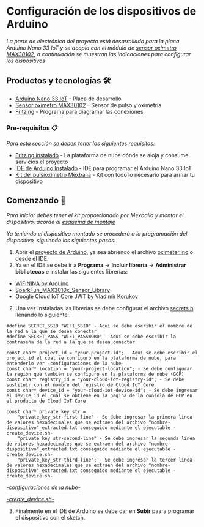 # Configuración de los dispositivos de Arduino

_La parte de electrónica del proyecto está desarrollada para la placa Arduino Nano 33 IoT y se acopla con el módulo de [sensor oxímetro MAX30102](https://uelectronics.com/producto/max30102-sensor-pulso-concentracion-oxigeno/), a continuación se muestran las indicaciones para configurar los dispositivos_

## Productos y tecnologías 🛠️

* [Arduino Nano 33 IoT](https://store.arduino.cc/usa/nano-33-iot) - Placa de desarrollo
* [Sensor oxímetro MAX30102](https://uelectronics.com/producto/max30102-sensor-pulso-concentracion-oxigeno/) - Sensor de pulso y oximetría
* [Fritzing](https://fritzing.org/download/) - Programa para diagramar las conexiones

### Pre-requisitos 📋

_Para esta sección se deben tener los siguientes requisitos:_
* [Fritzing instalado](https://console.cloud.google.com/) - La plataforma de nube dónde se aloja y consume servicios el proyecto
* [IDE de Arduino Instalado](https://www.arduino.cc/en/software) - IDE para programar el Arduino Nano 33 IoT
* [Kit del pulsioxímetro Mexbalia](https://mexbalia.com/oximeter/) - Kit con todo lo necesario para armar tu dispositivo

## Comenzando 🚀

_Para iniciar debes tener el kit proporcionado por Mexbalia y montar el dispositivo, acorde al [esquema de montaje](https://github.com/paul-cruz/OXIMETER/blob/master/ino-project/oximeter_diagram.fzz)_

_Ya teniendo el dispositivo montado se procederá a la programación del dispositivo, siguiendo los siguientes pasos:_

1. Abrir el [proyecto de Arduino](https://github.com/paul-cruz/OXIMETER/tree/master/ino-project/oximeter), ya sea abriendo el archivo [oximeter.ino](https://github.com/paul-cruz/OXIMETER/blob/master/ino-project/oximeter/oximeter.ino) o desde el IDE.
2. Ya en el IDE se debe ir a **Programa** -> **Incluir librería** -> **Administrar bibliotecas** e instalar las siguientes librerías:

* [WiFiNINA by Arduino](https://www.arduino.cc/en/Reference/WiFiNINA)
* [SparkFun_MAX3010x_Sensor_Library](https://github.com/sparkfun/SparkFun_MAX3010x_Sensor_Library)
* [Google Cloud IoT Core JWT by Vladimir Korukov](https://www.arduino.cc/reference/en/libraries/google-cloud-iot-core-jwt/)

2. Una vez instaladas las librerias se debe configurar el archivo [secrets.h](https://github.com/paul-cruz/OXIMETER/blob/master/ino-project/oximeter/secrets.h) llenando lo siguiente:.
```
#define SECRET_SSID "WIFI_SSID" - Aquí se debe escribir el nombre de la red a la que se desea conectar
#define SECRET_PASS "WIFI_PASSWORD" - Aquí se debe escribir la contraseña de la red a la que se desea conectar

const char* project_id = "your-project-id"; - Aquí se debe escribir el project_id el cual se configuró en la plataforma de nube, para entenderlo ver -configuraciones de la nube-
const char* location = "your-project-location"; - Se debe configurar la región que también se configuro en la plataforma de nube (GCP)
const char* registry_id = "your-cloud-iot-registry-id"; - Se debe sustituir con el nombre del registro de Cloud IoT Core
const char* device_id = "your-cloud-iot-device-id"; - Se debe ingresar el device_id el cual se obtiene en la pagina de la consola de GCP en el producto de Cloud IoT Core

const char* private_key_str =
    "private_key_str-first-line" - Se debe ingresar la primera linea de valores hexadecimales que se extraen del archivo "nombre-dispositivo"_extracted.txt conseguido mediante el ejecutable -create_device.sh-
    "private_key_str-second-line" - Se debe ingresar la segunda linea de valores hexadecimales que se extraen del archivo "nombre-dispositivo"_extracted.txt conseguido mediante el ejecutable -create_device.sh-
    "private_key_str-third-line"; - Se debe ingresar la tercer linea de valores hexadecimales que se extraen del archivo "nombre-dispositivo"_extracted.txt conseguido mediante el ejecutable -create_device.sh-
```
_[-configuraciones de la nube-](https://github.com/paul-cruz/OXIMETER/tree/master/cloud-settings/README.md)_

_[-create_device.sh-](https://github.com/paul-cruz/OXIMETER/blob/master/cloud-settings/create_device.sh)_

3. Finalmente en el IDE de Arduino se debe dar en **Subir** paara programar el dispositivo con el sketch.
